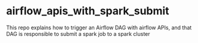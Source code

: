 # airflow_apis_with_spark_submit
This repo explains how to trigger an Airflow DAG with airflow APIs, and that DAG is responsible to submit a spark job to a spark cluster
